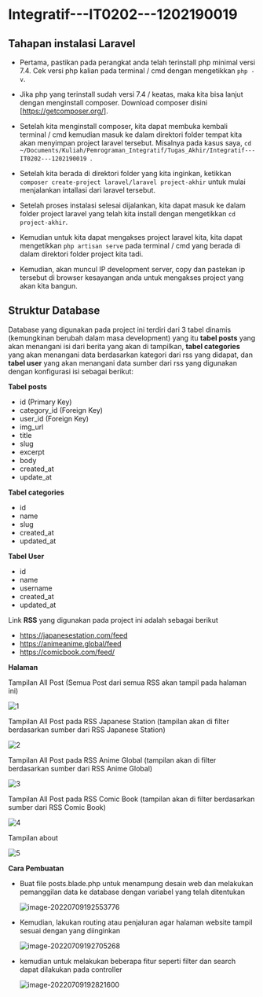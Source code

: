 # Integratif---IT0202---1202190019

## Tahapan instalasi Laravel

- Pertama, pastikan pada perangkat anda telah terinstall php minimal versi 7.4. Cek versi php kalian pada terminal / cmd dengan mengetikkan `php -v`.

- Jika php yang terinstall sudah versi 7.4 / keatas, maka kita bisa lanjut dengan menginstall composer. Download composer disini [https://getcomposer.org/].

- Setelah kita menginstall composer, kita dapat membuka kembali terminal / cmd kemudian masuk ke dalam direktori folder tempat kita akan menyimpan project laravel tersebut. Misalnya pada kasus saya, `cd ~/Documents/Kuliah/Pemrograman_Integratif/Tugas_Akhir/Integratif---IT0202---1202190019 `.

- Setelah kita berada di direktori folder yang kita inginkan, ketikkan `composer create-project laravel/laravel project-akhir` untuk mulai menjalankan intallasi dari laravel tersebut.

- Setelah proses instalasi selesai dijalankan, kita dapat masuk ke dalam folder project laravel yang telah kita install dengan mengetikkan `cd project-akhir`.

- Kemudian untuk kita dapat mengakses project laravel kita, kita dapat mengetikkan `php artisan serve` pada terminal / cmd yang berada di dalam direktori folder project kita tadi. 

- Kemudian, akan muncul IP development server, copy dan pastekan ip tersebut di browser kesayangan anda untuk mengakses project yang akan kita bangun. 

## Struktur Database

Database yang digunakan pada project ini terdiri dari 3 tabel dinamis (kemungkinan berubah dalam masa development) yang itu **tabel posts** yang akan menangani isi dari berita yang akan di tampilkan, **tabel categories** yang akan menangani data berdasarkan kategori dari rss yang didapat, dan **tabel user** yang akan menangani data sumber dari rss yang digunakan dengan konfigurasi isi sebagai berikut:

**Tabel posts**

- id (Primary Key)
- category_id (Foreign Key)
- user_id (Foreign Key)
- img_url
- title
- slug
- excerpt
- body
- created_at
- update_at

**Tabel categories**

- id
- name
- slug
- created_at
- updated_at

**Tabel User**

- id
- name
- username
- created_at
- updated_at

Link **RSS** yang digunakan pada project ini adalah sebagai berikut

- https://japanesestation.com/feed
- https://animeanime.global/feed
- https://comicbook.com/feed/

**Halaman**

Tampilan All Post (Semua Post dari semua RSS akan tampil pada halaman ini)

![1](C:/Users/makba/Pictures/1.png)

Tampilan All Post pada RSS Japanese Station (tampilan akan di filter berdasarkan sumber dari RSS Japanese Station)

![2](C:\Users\makba\Pictures\2.png)

Tampilan All Post pada RSS Anime Global (tampilan akan di filter berdasarkan sumber dari RSS Anime Global)

![3](C:\Users\makba\Pictures\3.png)

Tampilan All Post pada RSS Comic Book (tampilan akan di filter berdasarkan sumber dari RSS Comic Book)

![4](C:\Users\makba\Pictures\4.png)

Tampilan about

![5](C:\Users\makba\Pictures\5.png)

**Cara Pembuatan**

- Buat file posts.blade.php untuk menampung desain web dan melakukan pemanggilan data ke database dengan variabel yang telah ditentukan

  ![image-20220709192553776](C:\Users\makba\AppData\Roaming\Typora\typora-user-images\image-20220709192553776.png)

- Kemudian, lakukan routing atau penjaluran agar halaman website tampil sesuai dengan yang diinginkan

  ![image-20220709192705268](C:\Users\makba\AppData\Roaming\Typora\typora-user-images\image-20220709192705268.png)

- kemudian untuk melakukan beberapa fitur seperti filter dan search dapat dilakukan pada controller

  ![image-20220709192821600](C:\Users\makba\AppData\Roaming\Typora\typora-user-images\image-20220709192821600.png)